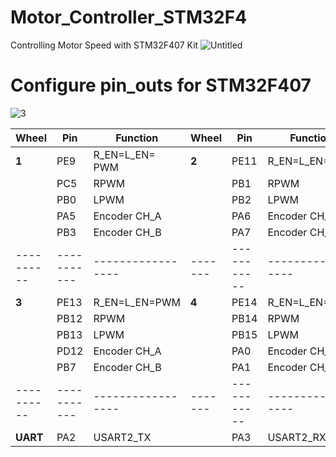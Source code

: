 # Motor_Controller_STM32F4
Controlling Motor Speed with STM32F407 Kit
![Untitled](https://github.com/WanL0q/Motor_Controller_STM32F4/assets/134664967/8cce08ca-791c-4710-b91d-051e33a09514)
# Configure pin_outs for STM32F407

![3](https://github.com/WanL0q/Motor_Controller_STM32F4/assets/134664967/fe212cb8-827a-4e58-b334-2dcba47d07bd)

| Wheel    | Pin       | Function        | Wheel | Pin       | Function        |
|----------|-----------|-----------------|-------|-----------|-----------------|
| **1**    | PE9       | R_EN=L_EN= PWM  | **2** | PE11      | R_EN=L_EN=PWM   |
|          | PC5       | RPWM            |       | PB1       | RPWM            |
|          | PB0       | LPWM            |       | PB2       | LPWM            |
|          | PA5       | Encoder CH_A    |       | PA6       | Encoder CH_A    |
|          | PB3       | Encoder CH_B    |       | PA7       | Encoder CH_B    |
|----------|-----------|-----------------|-------|-----------|-----------------|
| **3**    | PE13      | R_EN=L_EN=PWM   | **4** | PE14      | R_EN=L_EN=PWM   |
|          | PB12      | RPWM            |       | PB14      | RPWM            |
|          | PB13      | LPWM            |       | PB15      | LPWM            |
|          | PD12      | Encoder CH_A    |       | PA0       | Encoder CH_A    |
|          | PB7       | Encoder CH_B    |       | PA1       | Encoder CH_B    |
|----------|-----------|-----------------|-------|-----------|-----------------|
| **UART** | PA2       | USART2_TX       |       | PA3       | USART2_RX       |



